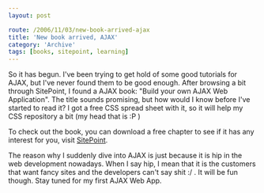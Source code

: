 ```yaml
---
layout: post

route: /2006/11/03/new-book-arrived-ajax
title: 'New book arrived, AJAX'
category: 'Archive'
tags: [books, sitepoint, learning]
---
```


So it has begun. I've been trying to get hold of some good tutorials for AJAX,
but I've never found them to be good enough. After browsing a bit through
SitePoint, I found a AJAX book: "Build your own AJAX Web Application". The title
sounds promising, but how would I know before I've started to read it? I got a
free CSS spread sheet with it, so it will help my CSS repository a bit (my head
that is :P )

To check out the book, you can download a free chapter to see if it has any
interest for you, visit
<a class="ph" target="_blank" rel="noopener noreferrer" href="http://www.sitepoint.com/books/ajax1/">SitePoint</a>.

The reason why I suddenly dive into AJAX is just because it is hip in the web
development nowadays. When I say hip, I mean that it is the customers that want
fancy sites and the developers can't say shit :/ . It will be fun though. Stay
tuned for my first AJAX Web App.
